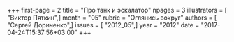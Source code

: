 +++
first-page = 2
title = "Про танк и эскалатор"
npages = 3
illustrators = [ "Виктор Пяткин",]
month = "05"
rubric = "Оглянись вокруг"
authors = [ "Сергей Дориченко",]
issues = [ "2012_05",]
year = "2012"
date = "2017-04-24T15:37:56+03:00"
+++
